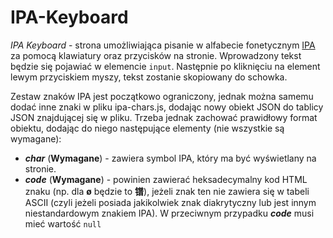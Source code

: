 # IPA-Keyboard
<i>IPA Keyboard</i> - strona umożliwiająca pisanie w alfabecie fonetycznym <a href="https://pl.wikipedia.org/wiki/Mi%C4%99dzynarodowy_alfabet_fonetyczny">IPA</a> za pomocą klawiatury oraz przycisków na stronie. Wprowadzony tekst będzie się pojawiać w elemencie <code>input</code>. Następnie po kliknięciu na element lewym przyciskiem myszy, tekst zostanie skopiowany do schowka.<br>

Zestaw znaków IPA jest początkowo ograniczony, jednak można samemu dodać inne znaki w pliku <file>ipa-chars.js</file>, dodając nowy obiekt JSON do tablicy JSON znajdującej się w pliku. Trzeba jednak zachować prawidłowy format obiektu, dodając do niego następujące elementy (nie wszystkie są wymagane):
<ul>
<li><i><b>char</b></i> (<b><span color='#000055'>Wymagane</span></b>) - zawiera symbol IPA, który ma być wyświetlany na stronie. 
<li><i><b>code</b></i> (<b><span color='#000055'>Wymagane</span></b>) - powinien zawierać heksadecymalny kod HTML znaku (np. dla <b>ø</b> będzie to <b>&#38248</b>), jeżeli znak ten nie zawiera się w tabeli ASCII (czyli jeżeli posiada jakikolwiek znak diakrytyczny lub jest innym niestandardowym znakiem IPA). W przeciwnym przypadku <i><b>code</b></i> musi mieć wartość <code>null</code></li>
</ul>
